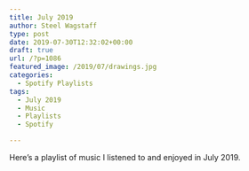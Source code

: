 ```yaml
---
title: July 2019
author: Steel Wagstaff
type: post
date: 2019-07-30T12:32:02+00:00
draft: true
url: /?p=1086
featured_image: /2019/07/drawings.jpg
categories:
  - Spotify Playlists
tags:
  - July 2019
  - Music
  - Playlists
  - Spotify

---
```

 

Here&#8217;s a playlist of music I listened to and enjoyed in July 2019. <figure class="wp-block-embed-spotify wp-block-embed is-type-rich is-provider-spotify wp-embed-aspect-9-16 wp-has-aspect-ratio">

<div class="wp-block-embed__wrapper">
</div></figure>